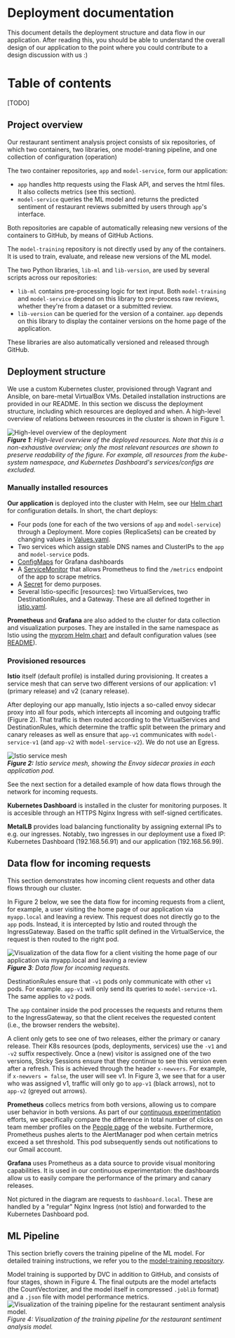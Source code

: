 # Deployment documentation

This document details the deployment structure and data flow in our application. After reading this, you should be able to understand the overall design of our application to the point where you could contribute to a design discussion with us :)

# Table of contents
[TODO]

## Project overview
Our restaurant sentiment analysis project consists of six repositories, of which two containers, two libraries, one model-traning pipeline, and one collection of configuration (operation)

The two container repositories, `app` and `model-service`, form our application:
- `app` handles http requests using the Flask API, and serves the html files. It also collects metrics (see this section).
- `model-service` queries the ML model and returns the predicted sentiment of restaurant reviews submitted by users through `app`'s interface.

Both repositories are capable of automatically releasing new versions of the containers to GitHub, by means of GitHub Actions.

The `model-training` repository is not directly used by any of the containers. It is used to train, evaluate, and release new versions of the ML model.

The two Python libraries, `lib-ml` and `lib-version`, are used by several scripts across our repositories:
- `lib-ml` contains pre-processing logic for text input. Both `model-training` and `model-service` depend on this library to pre-process raw reviews, whether they're from a dataset or a submitted review.
- `lib-version` can be queried for the version of a container. `app` depends on this library to display the container versions on the home page of the application.

These libraries are also automatically versioned and released through GitHub.

## Deployment structure
We use a custom Kubernetes cluster, provisioned through Vagrant and Ansible, on bare-metal VirtualBox VMs. Detailed installation instructions are provided in our README. In this section we discuss the deployment structure, including which resources are deployed and when. A high-level overview of relations between resources in the cluster is shown in Figure 1.


![High-level overview of the deployment](imgs/kubernetes_chaos.drawio.png)\
_**Figure 1**: High-level overview of the deployed resources. Note that this is a non-exhaustive overview; only the most relevant resources are shown to preserve readability of the figure. For example, all resources from the kube-system namespace, and Kubernetes Dashboard's services/configs are excluded._

### Manually installed resources

**Our application** is deployed into the cluster with Helm, see our [Helm chart](https://github.com/remla25-team12/operation/tree/main/helm/myapp) for configuration details. In short, the chart deploys:
- Four pods (one for each of the two versions of `app` and `model-service`) through a Deployment. More copies (ReplicaSets) can be created by changing values in [Values.yaml]().
- Two services which assign stable DNS names and ClusterIPs to the `app` and `model-service` pods. 
- [ConfigMaps]() for Grafana dashboards
- A [ServiceMonitor]() that allows Prometheus to find the `/metrics` endpoint of the app to scrape metrics.
- A [Secret]() for demo purposes.
- Several Istio-specific [resources]: two VirtualServices, two DestinationRules, and a Gateway. These are all defined together in [istio.yaml](https://github.com/remla25-team12/operation/blob/main/helm/myapp/templates/istio.yaml).

**Prometheus** and **Grafana** are also added to the cluster for data collection and visualization purposes. They are installed  in the same namespace as Istio using the [myprom Helm chart]() and default configuration values (see [README]()).

### Provisioned resources
**Istio** itself (default profile) is installed during provisioning. It creates a service mesh that can serve two different versions of our application: v1 (primary release) and v2 (canary release).

After deploying our app manually, Istio injects a so-called envoy sidecar proxy into all four pods, which intercepts all incoming and outgoing traffic (Figure 2). That traffic is then routed according to the VirtualServices and DestinationRules, which determine the traffic split between the primary and canary releases as well as ensure that `app-v1` communicates with `model-service-v1` (and `app-v2` with `model-service-v2`). We do not use an Egress.

![Istio service mesh](imgs/istio_service_mesh.drawio.png)\
_**Figure 2:** Istio service mesh, showing the Envoy sidecar proxies in each application pod._

See the next section for a detailed example of how data flows through the network for incoming requests.

**Kubernetes Dashboard** is installed in the cluster for monitoring purposes. It is accesible through an HTTPS Nginx Ingress with self-signed certificates.

**MetalLB** provides load balancing functionality by assigning external IPs to e.g. our ingresses. Notably, two ingresses in our deployment use a fixed IP: Kubernetes Dashboard (192.168.56.91) and our application (192.168.56.99).


## Data flow for incoming requests
This section demonstrates how incoming client requests and other data flows through our cluster. 

In Figure 2 below, we see the data flow for incoming requests from a client, for example, a user visiting the home page of our application via `myapp.local` and leaving a review. This request does not directly go to the `app` pods. Instead, it is intercepted by Istio and routed through the IngressGateway. Based on the traffic split defined in the VirtualService, the request is then routed to the right pod. 

![Visualization of the data flow for a client visiting the home page of our application via myapp.local and leaving a review](imgs/data_flow.drawio.png)\
_**Figure 3**: Data flow for incoming requests._


DestinationRules ensure that `-v1` pods only communicate with other `v1` pods. For example. `app-v1` will only send its queries to `model-service-v1`. The same applies to `v2` pods. 

The `app` container inside the pod processes the requests and returns them to the IngressGateway, so that the client receives the requested content (i.e., the browser renders the website).

A client only gets to see one of two releases, either the primary or canary release. Their K8s resources (pods, deployments, services) use the `-v1` and `-v2` suffix respectively. Once a (new) visitor is assigned one of the two versions, Sticky Sessions ensure that they continue to see this version even after a refresh. This is achieved through the header `x-newvers`. For example, if `x-newvers = false`, the user will see v1. In Figure 3, we see that for a user who was assigned v1, traffic will only go to `app-v1` (black arrows), not to `app-v2` (greyed out arrows).

**Prometheus** collecs metrics from both versions, allowing us to compare user behavior in both versions. As part of our [continuous experimentation]() efforts, we specifically compare the difference in total number of clicks on team member profiles on the [People page](myapp.local/people) of the website. Furthermore, Prometheus pushes alerts to the AlertManager pod when certain metrics exceed a set threshold. This pod subsequently sends out notifications to our Gmail account.

**Grafana** uses Prometheus as a data source to provide visual monitoring capabilities. It is used in our continuous experimentation: the dashboards allow us to easily compare the performance of the primary and canary releases. 

Not pictured in the diagram are requests to `dashboard.local`. These are handled by a "regular" Nginx Ingress (not Istio) and forwarded to the Kubernetes Dashboard pod.


## ML Pipeline
This section briefly covers the training pipeline of the ML model. For detailed training instructions, we refer you to the [model-training repository]().

Model training is supported by DVC in addition to GitHub, and consists of four stages, shown in Figure 4. The final outputs are the model artefacts (the CountVectorizer, and the model itself in compressed `.joblib` format) and a `.json` file with model performance metrics. 
![Visualization of the training pipeline for the restaurant sentiment analysis model.](imgs/ML_pipeline.drawio.png)\
_Figure 4: Visualization of the training pipeline for the restaurant sentiment analysis model._

